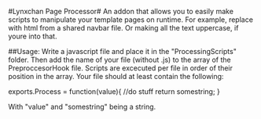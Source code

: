 #Lynxchan Page Processor#
An addon that allows you to easily make scripts to manipulate your template pages on runtime. For example, replace <navbar></navbar> with html from a shared navbar file. Or making all the text uppercase, if youre into that.

##Usage:
Write a javascript file and place it in the "ProcessingScripts" folder. Then add the name of your file (without .js) to the array of the PreproccesorHook file. Scripts are excecuted per file in order of their position in the array. Your file should at least contain the following:

exports.Process = function(value){
//do stuff
return somestring;
}

With "value" and "somestring" being a string.
